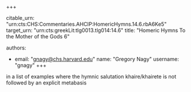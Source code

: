+++


citable_urn: "urn:cts:CHS:Commentaries.AHCIP:HomericHymns.14.6.rbA6Ke5"
target_urn: "urn:cts:greekLit:tlg0013.tlg014:14.6"
title: "Homeric Hymns To the Mother of the Gods 6"

authors:
- email: "gnagy@chs.harvard.edu"
  name: "Gregory Nagy"
  username: "gnagy"
+++

<p>in a list of examples where the hymnic salutation khaire/khairete is not followed by an explicit metabasis</p>